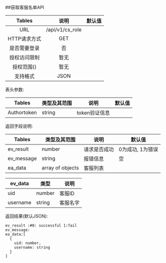 ##获取客服名单API


|  Tables  |       说明        | 默认值  |
| :------: | :-------------: | :--: |
|   URL    | /api/v1/cs_role |      |
| HTTP请求方式 |       GET       |      |
|  是否需要登录  |        否        |      |
|  授权访问限制  |       暂无        |      |
|  授权范围()  |       暂无        |      |
|   支持格式   |      JSON       |      |


表头参数:

| Tables      | 类型及其范围 | 说明        | 默认值  |
| ----------- | ------ | --------- | ---- |
| Authortoken | string | token验证信息 |      |


返回字段说明:

| Tables     | 类型及其范围           | 说明     | 默认值        |
| ---------- | ---------------- | ------ | ---------- |
| ev_result  | number           | 请求是否成功 | 0为成功, 1为错误 |
| ev_message | string           | 报错信息   | 空          |
| ea_data    | array of objects | 客服列表   |            |


| ev_data  | 类型     | 说明   |
| -------- | ------ | ---- |
| uid      | number | 客服ID |
| username | string | 客服名字 |

返回结果(默认JSON):
```
ev_result :#0: successful 1:fail
ev_message:
ea_data:[
  {
    uid: number,
    username: string
  }
]
```